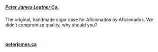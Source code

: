 ##### [Peter James Leather Co.](//www.peterjames.ca)

The original, handmade cigar case for Aficionados by Aficionados. We didn’t compromise quality, why should you?

&nbsp;

[**peterjames.ca**](//www.peterjames.ca)